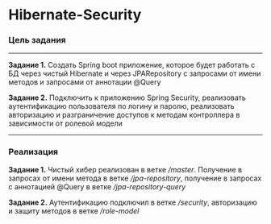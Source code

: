 # Hibernate-Security
### Цель задания
____

**Задание 1.** Создать Spring boot приложение, которое будет работать с БД через чистый Hibernate и через JPARepository с запросами от имени методов и запросами от аннотации  @Query

**Задание 2.** Подключить к приложению Spring Security, реализовать аутентификацию пользователя по логину и паролю, реализовать авторизацию и разграничение доступов к методам контроллера в зависимости от ролевой модели

___

### Реализация

**Задание 1.** Чистый хибер реализован в ветке */master*. Получение в запросах от имени метода в ветке */jpa-repository*, получение в запросах с аннотацией @Query в ветке */jpa-repository-query*

**Задание 2.** Аутентификацию подключил в ветке */security*, авторизацию и защиту методов в ветке */role-model*
